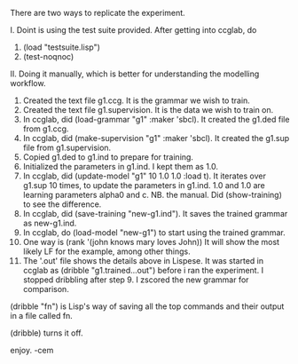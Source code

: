 There are two ways to replicate the experiment.

I. Doint is using the test suite provided.
  After getting into ccglab, do
  1. (load "testsuite.lisp") 
  2. (test-noqnoc)

II. Doing it manually, which is better for understanding the modelling workflow.

1. Created the text file g1.ccg. It is the grammar we wish to train.
2. Created the text file g1.supervision. It is the data we wish to train on.
3. In ccglab, did (load-grammar "g1" :maker 'sbcl). 
    It created the g1.ded file from g1.ccg. 
4. In ccglab, did (make-supervision "g1" :maker 'sbcl).
    It created the g1.sup file from g1.supervision.
5. Copied g1.ded to g1.ind to prepare for training.
6. Initialized the parameters in g1.ind. I kept them as 1.0.
7. In ccglab, did (update-model "g1" 10 1.0 1.0 :load t).
    It iterates over g1.sup 10 times, to update the parameters in g1.ind.
    1.0 and 1.0 are learning parameters alpha0 and c. NB. the manual.
    Did (show-training) to see the difference.
8. In ccglab, did (save-training "new-g1.ind").
    It saves the trained grammar as new-g1.ind. 
9. In ccglab, do (load-model "new-g1") to start using the trained grammar.
10. One way is (rank '(john knows mary loves John))
    It will show the most likely LF for the example, among other things.
11. The '.out' file shows the details above in Lispese. It was started
    in ccglab as (dribble "g1.trained...out") before i ran the experiment.
    I stopped dribbling after step 9. I zscored the new grammar for comparison.

(dribble "fn") is Lisp's way of saving all the top commands and their output in a file called fn.
    
(dribble) turns it off.

enjoy.
-cem
